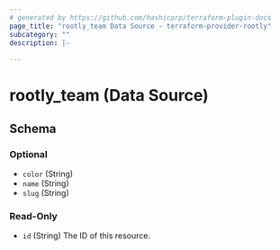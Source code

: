 ```yaml
---
# generated by https://github.com/hashicorp/terraform-plugin-docs
page_title: "rootly_team Data Source - terraform-provider-rootly"
subcategory: ""
description: |-
  
---
```


# rootly_team (Data Source)





<!-- schema generated by tfplugindocs -->
## Schema

### Optional

- `color` (String)
- `name` (String)
- `slug` (String)

### Read-Only

- `id` (String) The ID of this resource.


